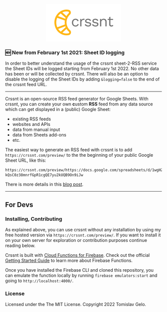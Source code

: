 <p align="center">
  <a href="https://crssnt.com/">
    <img src="logo.jpg" alt="crssnt logo" />
  </a>
</p>

### 🆕 New from February 1st 2021: Sheet ID logging

In order to better understand the usage of the crssnt sheet-2-RSS service the Sheet IDs will be logged starting from February 1st 2022. No other data has been or will be collected by crssnt. There will also be an option to disable the logging of the Sheet IDs by adding `&logging=false` to the end of the crssnt feed URL.

---

Crssnt is an open-source RSS feed generator for Google Sheets. With crssnt, you can create your own <b>c</b>ustom <b>RSS</b> feed from any data source which can get displayed in a (public) Google Sheet:
- existing RSS feeds
- websites and APIs
- data from manual input
- data from Sheets add-ons
- etc.

The easiest way to generate an RSS feed with crssnt is to add `https://crssnt.com/preview/` to the the beginning of your public Google Sheet URL, like this:


```
https://crssnt.com/preview/https://docs.google.com/spreadsheets/d/1wgHZMH8-kQsC0z38mnrfGpR1cgQE7yu2kUQB9On9iJw
```
There is more details in this [blog post](https://www.notion.so/tgel0/Start-here-crssnt-101-how-to-get-started-043e0a6913a84fea8165e4fe83659258).

---


## For Devs

### Installing, Contributing

As explained above, you can use crssnt without any installation by using my free hosted version via `https://crssnt.com/preview/`. If you want to install it on your own server for exploration or contribution purposes continue reading below.

Crssnt is built with [Cloud Functions for Firebase](https://firebase.google.com/docs/functions). Check out the official [Getting Started Guide](https://firebase.google.com/docs/functions/get-started) to learn more about Firebase Functions.

Once you have installed the Firebase CLI and cloned this repository, you can emulate the function locally by running `firebase emulators:start` and going to `http://localhost:4000/`.

### License

Licensed under the The MIT License. Copyright 2022 Tomislav Gelo.